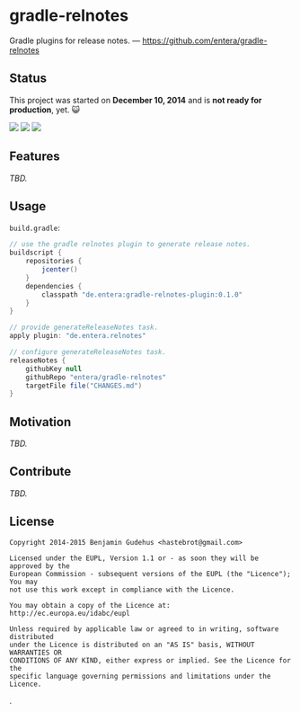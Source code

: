 # gradle-relnotes

Gradle plugins for release notes. &mdash; https://github.com/entera/gradle-relnotes


## Status

This project was started on **December 10, 2014** and is **not ready for production**, yet. :smiley_cat:

[![](https://img.shields.io/travis/entera/gradle-relnotes/master.svg?label=travis)][Travis CI]
[![](https://img.shields.io/maven-central/v/de.entera/gradle-relnotes-plugin.svg?label=bintray)][Bintray JCenter]
[![](https://img.shields.io/maven-central/v/de.entera/gradle-relnotes-plugin.svg?label=maven)][Maven Central]

[Travis CI]: https://travis-ci.org/entera/gradle-relnotes "Travis CI"
[Bintray JCenter]: https://bintray.com/entera/gradle-relnotes "Bintray JCenter"
[Maven Central]: https://search.maven.org/#search|ga|1|de.entera+gradle-relnotes-plugin "Maven Central"


## Features

_TBD._


## Usage

`build.gradle`:

~~~groovy
// use the gradle relnotes plugin to generate release notes.
buildscript {
    repositories {
        jcenter()
    }
    dependencies {
        classpath "de.entera:gradle-relnotes-plugin:0.1.0"
    }
}

// provide generateReleaseNotes task.
apply plugin: "de.entera.relnotes"

// configure generateReleaseNotes task.
releaseNotes {
    githubKey null
    githubRepo "entera/gradle-relnotes"
    targetFile file("CHANGES.md")
}
~~~


## Motivation

_TBD._


## Contribute

_TBD._


## License

~~~
Copyright 2014-2015 Benjamin Gudehus <hastebrot@gmail.com>

Licensed under the EUPL, Version 1.1 or - as soon they will be approved by the
European Commission - subsequent versions of the EUPL (the "Licence"); You may
not use this work except in compliance with the Licence.

You may obtain a copy of the Licence at:
http://ec.europa.eu/idabc/eupl

Unless required by applicable law or agreed to in writing, software distributed
under the Licence is distributed on an "AS IS" basis, WITHOUT WARRANTIES OR
CONDITIONS OF ANY KIND, either express or implied. See the Licence for the
specific language governing permissions and limitations under the Licence.
~~~
.
